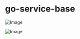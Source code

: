 go-service-base
=======

![Image](https://img.shields.io/github/v/tag/SENERGY-Platform/go-service-base?filter=config-hdl%2A&label=latest)

![Image](https://img.shields.io/github/v/tag/SENERGY-Platform/go-service-base?filter=logger%2A&label=latest)
